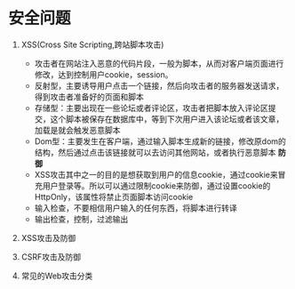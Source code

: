 # 安全问题

1. XSS(Cross Site Scripting,跨站脚本攻击)
    * 攻击者在网站注入恶意的代码片段，一般为脚本，从而对客户端页面进行修改，达到控制用户cookie，session。
    - 反射型，主要诱导用户点击一个链接，然后向攻击者的服务器发送请求，得到攻击者准备好的页面和脚本
    - 存储型：主要出现在一些论坛或者评论区，攻击者把脚本放入评论区提交，这个脚本被保存在数据库中，等到下次用户进入该论坛或者该文章，加载是就会触发恶意脚本
    - Dom型：主要发生在客户端，通过输入脚本生成新的链接，修改原dom的结构，然后通过点击该链接就可以去访问其他网站，或者执行恶意脚本
    **防御**
    * XSS攻击其中之一的目的是想获取到用户的信息cookie，通过cookie来冒充用户登录等。所以可以通过限制cookie来防御，通过设置cookie的HttpOnly，该属性将禁止页面脚本访问cookie
    * 输入检查，不要相信用户输入的任何东西，将脚本进行转译
    * 输出检查，控制，过滤输出

19. XSS攻击及防御
20. CSRF攻击及防御
6. 常见的Web攻击分类